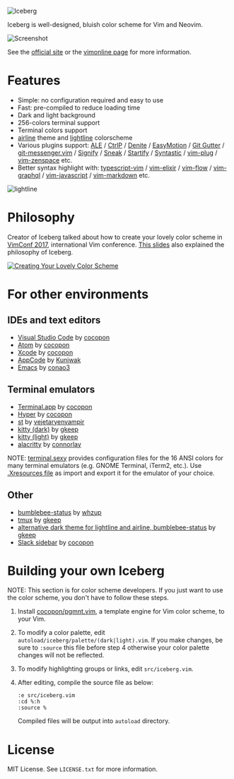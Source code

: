 ![Iceberg](https://cocopon.github.io/iceberg.vim/assets/github/20180804/cover.png)

Iceberg is well-designed, bluish color scheme for Vim and Neovim.

![Screenshot](https://cocopon.github.io/iceberg.vim/assets/github/screenshot.png)

See the [official site](https://cocopon.github.io/iceberg.vim/) or the
[vimonline page](https://www.vim.org/scripts/script.php?script_id=4820) for more
information.




# Features
- Simple: no configuration required and easy to use
- Fast: pre-compiled to reduce loading time
- Dark and light background
- 256-colors terminal support
- Terminal colors support
- [airline][airline] theme and [lightline][lightline] colorscheme
- Various plugins support:
  [ALE][ale]
  / [CtrlP][ctrlp]
  / [Denite][denite]
  / [EasyMotion][easymotion]
  / [Git Gutter][git-gutter]
  / [git-messenger.vim][git-messenger.vim]
  / [Signify][signify]
  / [Sneak][sneak]
  / [Startify][startify]
  / [Syntastic][syntastic]
  / [vim-plug][vim-plug]
  / [vim-zenspace][vim-zenspace]
  etc.
- Better syntax highlight with:
  [typescript-vim][typescript-vim]
  / [vim-elixir][vim-elixir]
  / [vim-flow][vim-flow]
  / [vim-graphql][vim-graphql]
  / [vim-javascript][vim-javascript]
  / [vim-markdown][vim-markdown]
  etc.

![lightline](https://user-images.githubusercontent.com/602961/64060996-407cb080-cc0f-11e9-87dd-e5c535815fab.png)




# Philosophy
Creator of Iceberg talked about how to create your lovely color scheme in
[VimConf 2017][vimconf2017], international Vim conference.
[This slides][vimconf-slides] also explained the philosophy of Iceberg.

[![Creating Your Lovely Color Scheme](https://cocopon.github.io/iceberg.vim/assets/github/creating-your-lovely-color-scheme.png)][vimconf-slides]




# For other environments

## IDEs and text editors
- [Visual Studio Code](https://github.com/cocopon/vscode-iceberg-theme)
  by [cocopon]
- [Atom](https://github.com/cocopon/atom-iceberg-syntax/)
  by [cocopon]
- [Xcode](https://github.com/cocopon/xcode-iceberg)
  by [cocopon]
- [AppCode](https://github.com/Kuniwak/iceberg.icls)
  by [Kuniwak](https://github.com/Kuniwak)
- [Emacs](https://github.com/conao3/iceberg-theme.el)
  by [conao3](https://github.com/conao3)


## Terminal emulators
- [Terminal.app](https://cocopon.github.io/iceberg.vim/#macosTerminalApp)
  by [cocopon]
- [Hyper](https://github.com/cocopon/hyper-iceberg)
  by [cocopon]
- [st](https://notabug.org/vejetaryenvampir/st-iceberg)
  by [vejetaryenvampir](https://notabug.org/vejetaryenvampir)
- [kitty (dark)](https://gist.github.com/gkeep/9b6f3e86d44542f73b526183095d5c3a)
  by [gkeep](https://github.com/gkeep)
- [kitty (light)](https://gist.github.com/gkeep/3434864a3321fcce7d69e75d6d63888e)
  by [gkeep](https://github.com/gkeep)
- [alacritty](https://github.com/alacritty/alacritty/wiki/Color-schemes#iceberg)
  by [connorlay](https://github.com/connorlay)

NOTE: [terminal.sexy][terminal-sexy] provides configuration files for
the 16 ANSI colors for many terminal emulators (e.g. GNOME Terminal, iTerm2,
etc.). Use [.Xresources file][xresources] as import and export it for
the emulator of your choice.

## Other
- [bumblebee-status](https://github.com/tobi-wan-kenobi/bumblebee-status)
  by [whzup](https://github.com/whzup)
- [tmux](https://github.com/gkeep/iceberg-dark#tmux)
  by [gkeep](https://github.com/gkeep)
- [alternative dark theme for lightline and airline, bumblebee-status](https://github.com/gkeep/iceberg-dark)
  by [gkeep](https://github.com/gkeep)
- [Slack sidebar](https://gist.github.com/cocopon/2acffd70883ceb004c9c3117c34a9673)
  by [cocopon]




# Building your own Iceberg
NOTE: This section is for color scheme developers. If you just want to use the
color scheme, you don't have to follow these steps.

1. Install [cocopon/pgmnt.vim][pgmnt], a template engine for Vim color scheme,
   to your Vim.

2. To modify a color palette, edit `autoload/iceberg/palette/(dark|light).vim`.
   If you make changes, be sure to `:source` this file before step 4 otherwise
   your color palette changes will not be reflected.

3. To modify highlighting groups or links, edit `src/iceberg.vim`.

4. After editing, compile the source file as below:

   ```vim
   :e src/iceberg.vim
   :cd %:h
   :source %
   ```

   Compiled files will be output into `autoload` directory.




# License
MIT License. See `LICENSE.txt` for more information.




[ale]:https://github.com/w0rp/ale
[airline]:https://github.com/vim-airline/vim-airline/
[cocopon]:https://github.com/cocopon
[ctrlp]:https://github.com/ctrlpvim/ctrlp.vim
[denite]:https://github.com/Shougo/denite.nvim
[easymotion]:https://github.com/easymotion/vim-easymotion
[git-gutter]:https://github.com/airblade/vim-gitgutter
[git-messenger.vim]:https://github.com/rhysd/git-messenger.vim
[lightline]:https://github.com/itchyny/lightline.vim
[neovim]:https://neovim.io/
[pgmnt]:https://github.com/cocopon/pgmnt.vim
[signify]:https://github.com/mhinz/vim-signify/
[sneak]:https://github.com/justinmk/vim-sneak
[startify]:https://github.com/mhinz/vim-startify
[syntastic]:https://github.com/vim-syntastic/syntastic
[terminal-sexy]:https://terminal.sexy
[typescript-vim]:https://github.com/leafgarland/typescript-vim
[vim-elixir]:https://github.com/elixir-editors/vim-elixir
[vim-flow]:https://github.com/flowtype/vim-flow
[vim-graphql]:https://github.com/jparise/vim-graphql
[vim-javascript]:https://github.com/pangloss/vim-javascript
[vim-markdown]:https://github.com/tpope/vim-markdown
[vim-plug]:https://github.com/junegunn/vim-plug
[vim-zenspace]:https://github.com/thinca/vim-zenspace
[vimconf-slides]:https://speakerdeck.com/cocopon/creating-your-lovely-color-scheme
[vimconf2017]:https://vimconf.vim-jp.org/2017/
[xresources]:https://gist.github.com/cocopon/1d481941907d12db7a0df2f8806cfd41
